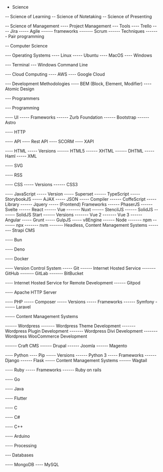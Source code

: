 - Science

-- Science of Learning
-- Science of Notetaking
-- Science of Presenting

-- Science of Management
---- Project Management
--- Tools
---- Trello
---- Jira
----- Agile
------ frameworks
------- Scrum
------ Techniques
------- Pair programming

-- Computer Science

--- Operating Systems
---- Linux
----- Ubuntu
---- MacOS
---- Windows

--- Terminal
--- Windows Command Line

--- Cloud Computing
---- AWS
---- Google Cloud

--- Development Methodologies
---- BEM (Block, Element, Modifier)
---- Atomic Design

--- Programmers

--- Programming

---- UI
----- Frameworks
------ Zurb Foundation
------ Bootstrap
------ Astro

---- HTTP

---- API
---- Rest API
---- SCORM
---- XAPI

---- HTML
----- Versions
------ HTML5
------ XHTML
------ DHTML
----- Haml
----- XML

---- SVG

---- RSS

---- CSS
----- Versions
------ CSS3

---- JavaScript
----- Version
----- Superset
------ TypeScript
----- StorybookJS
----- AJAX
----- JSON
----- Compiler
------ CoffeScript
----- Library
------ Jquery
----- (Frontend) Frameworks
------ PhaserJS
------ Svelte
------ React
------ Vue
------- Nuxt
------ StencilJS
------ SolidJS
------- SolidJS Start
------ Versions
------- Vue 2
------- Vue 3
------ Angular
----- Grunt
----- GulpJS
----- v8Engine
------ Node
------- npm
------- npx
------- nvm
------- Headless, Content Management Systems
-------- Strapi CMS

---- Bun

---- Deno

---- Docker

---- Version Control System
----- Git
------ Internet Hosted Service
------- GitHub
------- GitLab
------- BitBucket

---- Internet Hosted Service for Remote Development
------ Gitpod

---- Apache HTTP Server



---- PHP
----- Composer
----- Versions
----- Frameworks
------ Symfony
------ Laravel

----- Content Management Systems

------ Wordpress
------- Wordpress Theme Development
------- Wordpress Plugin Development
------- Wordpress Divi Development
------- Wordpress WooCommerce Development

------ Craft CMS
------ Drupal
------ Joomla
------ Magento


---- Python
---- Pip
----- Versions
------ Python 3
----- Frameworks
------ Django
------ Flask
----- Content Management Systems
------ Wagtail

---- Ruby
----- Frameworks
------ Ruby on rails

---- Go

---- Java

---- Flutter

---- C

---- C#

---- C++

---- Arduino 

---- Processing

--- Databases

---- MongoDB
---- MySQL
